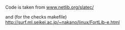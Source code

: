 Code is taken from
www.netlib.org/slatec/

and (for the checks makefile)
http://surf.ml.seikei.ac.jp/~nakano/linux/FortLib-e.html

